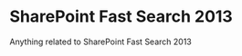 SharePoint Fast Search 2013
============================

Anything related to SharePoint Fast Search 2013
